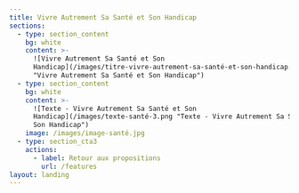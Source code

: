 ```yaml
---
title: Vivre Autrement Sa Santé et Son Handicap
sections:
  - type: section_content
    bg: white
    content: >-
      ![Vivre Autrement Sa Santé et Son
      Handicap](/images/titre-vivre-autrement-sa-santé-et-son-handicap.png
      "Vivre Autrement Sa Santé et Son Handicap")
  - type: section_content
    bg: white
    content: >-
      ![Texte - Vivre Autrement Sa Santé et Son
      Handicap](/images/texte-santé-3.png "Texte - Vivre Autrement Sa Santé et
      Son Handicap")
    image: /images/image-santé.jpg
  - type: section_cta3
    actions:
      - label: Retour aux propositions
        url: /features
layout: landing
---
```


